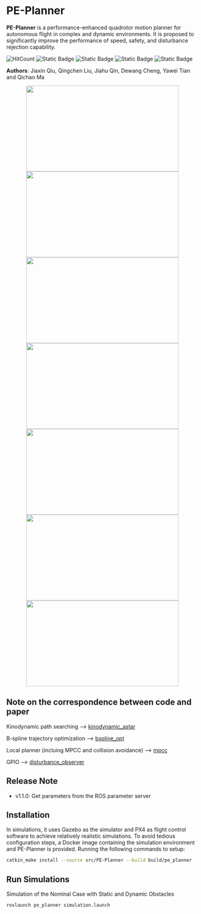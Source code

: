 # PE-Planner

**PE-Planner** is a performance-enhanced quadrotor motion planner for autonomous flight in complex and dynamic environments. It is proposed to significantly improve the performance of speed, safety, and disturbance rejection capability.

![HitCount](https://img.shields.io/endpoint?url=https%3A%2F%2Fhits.dwyl.com%2FHuaYuXiao%2FPE-Planner.json%3Fcolor%3Dpink)
![Static Badge](https://img.shields.io/badge/ROS-noetic-22314E?logo=ros)
![Static Badge](https://img.shields.io/badge/OpenCV-4.2.0-5C3EE8?logo=opencv)
![Static Badge](https://img.shields.io/badge/C%2B%2B-14-00599C?logo=cplusplus)
![Static Badge](https://img.shields.io/badge/Ubuntu-20.04.6-E95420?logo=ubuntu)

__Authors__: Jiaxin Qiu, Qingchen Liu, Jiahu Qin, Dewang Cheng, Yawei Tian and Qichao Ma

<p align="center">
  <img src="gif/github_video1.gif" width = "400" height = "225"/>
  <br>
  <img src="gif/github_video2.gif" width = "400" height = "225"/>
  <img src="gif/github_video3.gif" width = "400" height = "225"/>
  <img src="gif/github_video4.gif" width = "400" height = "225"/>
  <img src="gif/github_video5.gif" width = "400" height = "225"/>
  <img src="gif/github_video6.gif" width = "400" height = "225"/>
  <img src="gif/github_video7.gif" width = "400" height = "225"/>
</p>


## Note on the correspondence between code and paper

Kinodynamic path searching --> [kinodynamic_astar](https://github.com/USTC-AIS-Lab/PE-Planner/tree/master/modules/kinodynamic_astar)

B-spline trajectory optimization --> [bspline_opt](https://github.com/USTC-AIS-Lab/PE-Planner/tree/master/modules/bspline_opt)

Local planner (incluing MPCC and collision avoidance) --> [mpcc](https://github.com/USTC-AIS-Lab/PE-Planner/tree/master/modules/mpcc)

GPIO --> [disturbance_observer](https://github.com/USTC-AIS-Lab/PE-Planner/tree/master/modules/disturbance_observer)


## Release Note

- v1.1.0: Get parameters from the ROS parameter server


## Installation

In simulations, it uses Gazebo as the simulator and PX4 as flight control software to achieve relatively realistic simulations. To avoid tedious configuration steps, a Docker image containing the simulation environment and PE-Planner is provided. Running the following commands to setup:

```bash
catkin_make install --source src/PE-Planner --build build/pe_planner
```

## Run Simulations

Simulation of the Nominal Case with Static and Dynamic Obstacles

```bash
roslaunch pe_planner simulation.launch
```
